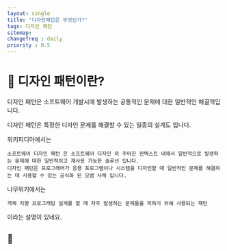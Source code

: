 ```yaml
---
layout: single
title: "디자인패턴은 무엇인가?"
tags: 디자인 패턴
sitemap:
changefreq : daily
priority : 0.5
---
```


# 📘 디자인 패턴이란?
디자인 패턴은 소프트웨어 개발시에 발생하는 공통적인 문제에 대한 일반적인 해결책입니다.  

디자인 패턴은 특정한 디자인 문제를 해결할 수 있는 일종의 설계도 입니다.

위키피디아에서는 

```
소프트웨어 디자인 패턴 은 소프트웨어 디자인 의 주어진 컨텍스트 내에서 일반적으로 발생하는 문제에 대한 일반적이고 재사용 가능한 솔루션 입니다.  
디자인 패턴은 프로그래머가 응용 프로그램이나 시스템을 디자인할 때 일반적인 문제를 해결하는 데 사용할 수 있는 공식화 된 모범 사례 입니다.

```
나무위키에서는

```
객체 지향 프로그래밍 설계를 할 때 자주 발생하는 문제들을 피하기 위해 사용되는 패턴
```
이라는 설명이 있네요. 

## 📖 

